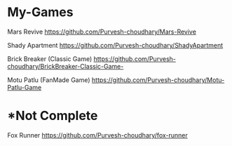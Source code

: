 # My-Games

Mars Revive
https://github.com/Purvesh-choudhary/Mars-Revive

Shady Apartment
https://github.com/Purvesh-choudhary/ShadyApartment

Brick Breaker (Classic Game)
https://github.com/Purvesh-choudhary/BrickBreaker-Classic-Game-

Motu Patlu (FanMade Game)
https://github.com/Purvesh-choudhary/Motu-Patlu-Game


# *Not Complete
Fox Runner
https://github.com/Purvesh-choudhary/fox-runner
